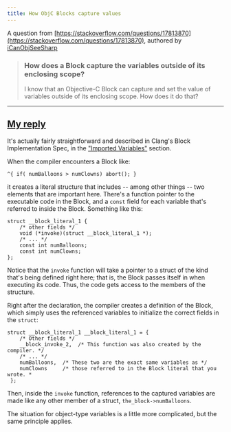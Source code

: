 ```yaml
---
title: How ObjC Blocks capture values
---
```


A question from [https://stackoverflow.com/questions/17813870](https://stackoverflow.com/questions/17813870), authored by [iCanObjSeeSharp](https://stackoverflow.com/users/2570370/icanobjseesharp)

> ### How does a Block capture the variables outside of its enclosing scope?
> 
> I know that an Objective-C Block can capture and set the value of variables outside of its enclosing scope. How does it do that?
 
---

## [My reply](https://stackoverflow.com/a/17819142)

It's actually fairly straightforward and described in Clang's Block Implementation Spec, in the ["Imported Variables"][1] section.

When the compiler encounters a Block like:

    ^{ if( numBalloons > numClowns) abort(); }

it creates a literal structure that includes -- among other things -- two elements that are important here. There's a function pointer to the executable code in the Block, and a `const` field for each variable that's referred to inside the Block. Something like this:

    struct __block_literal_1 {
        /* other fields */
        void (*invoke)(struct __block_literal_1 *);
        /* ... */
        const int numBalloons;
        const int numClowns;
    };

Notice that the `invoke` function will take a pointer to a struct of the kind that's being defined right here; that is, the Block passes itself in when executing its code. Thus, the code gets access to the members of the structure.

Right after the declaration, the compiler creates a definition of the Block, which simply uses the referenced variables to initialize the correct fields in the `struct`:

    struct __block_literal_1 __block_literal_1 = {
        /* Other fields */
        __block_invoke_2,  /* This function was also created by the compiler. */
        /* ... */
        numBalloons,  /* These two are the exact same variables as */ 
        numClowns     /* those referred to in the Block literal that you wrote. *
     };

Then, inside the `invoke` function, references to the captured variables are made like any other member of a struct, `the_block->numBalloons`.

The situation for object-type variables is a little more complicated, but the same principle applies.


[1]:http://clang.llvm.org/docs/Block-ABI-Apple.html#imported-variables
